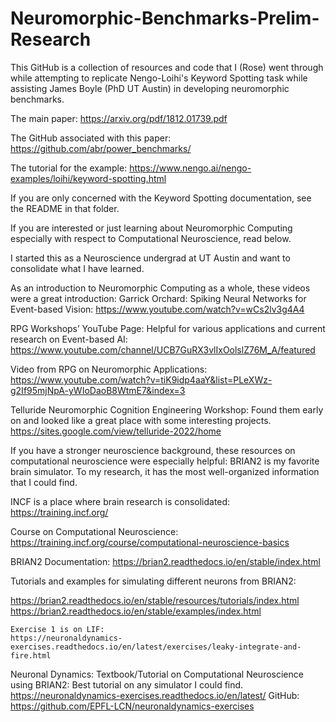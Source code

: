 # Neuromorphic-Benchmarks-Prelim-Research

This GitHub is a collection of resources and code that I (Rose) went through while attempting to replicate Nengo-Loihi's Keyword Spotting task while assisting James Boyle (PhD UT Austin) in developing neuromorphic benchmarks. 

The main paper: https://arxiv.org/pdf/1812.01739.pdf

The GitHub associated with this paper: https://github.com/abr/power_benchmarks/

The tutorial for the example: https://www.nengo.ai/nengo-examples/loihi/keyword-spotting.html 


If you are only concerned with the Keyword Spotting documentation, see the README in that folder.


If you are interested or just learning about Neuromorphic Computing especially with respect to Computational Neuroscience, read below. 


I started this as a Neuroscience undergrad at UT Austin and want to consolidate what I have learned.

As an introduction to Neuromorphic Computing as a whole, these videos were a great introduction:
Garrick Orchard: Spiking Neural Networks for Event-based Vision:
https://www.youtube.com/watch?v=wCs2lv3g4A4 

RPG Workshops’ YouTube Page:
Helpful for various applications and current research on Event-based AI:
https://www.youtube.com/channel/UCB7GuRX3vlIxOolslZ76M_A/featured

Video from RPG on Neuromorphic Applications:
https://www.youtube.com/watch?v=tiK9idp4aaY&list=PLeXWz-g2If95mjNpA-yWIoDaoB8WtmE7&index=3

Telluride Neuromorphic Cognition Engineering Workshop:
Found them early on and looked like a great place with some interesting projects.
https://sites.google.com/view/telluride-2022/home 
 
If you have a stronger neuroscience background, these resources on computational neuroscience were especially helpful:
BRIAN2 is my favorite brain simulator. To my research, it has the most well-organized information that I could find. 
 
INCF is a place where brain research is consolidated:
https://training.incf.org/

Course on Computational Neuroscience:
https://training.incf.org/course/computational-neuroscience-basics 

BRIAN2 Documentation:
https://brian2.readthedocs.io/en/stable/index.html

Tutorials and examples for simulating different neurons from BRIAN2:

https://brian2.readthedocs.io/en/stable/resources/tutorials/index.html 
https://brian2.readthedocs.io/en/stable/examples/index.html 

	Exercise 1 is on LIF:
	https://neuronaldynamics-exercises.readthedocs.io/en/latest/exercises/leaky-integrate-and-fire.html 

Neuronal Dynamics: Textbook/Tutorial on Computational Neuroscience using BRIAN2:
Best tutorial on any simulator I could find.
https://neuronaldynamics-exercises.readthedocs.io/en/latest/
GitHub: https://github.com/EPFL-LCN/neuronaldynamics-exercises 


